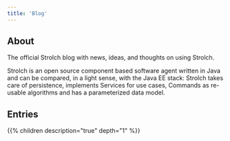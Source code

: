 ```yaml
---
title: 'Blog'
---
```


## About

The official Strolch blog with news, ideas, and thoughts on using Strolch.

Strolch is an open source component based software agent written in Java and can
be compared, in a light sense, with the Java EE stack: Strolch takes care of
persistence, implements Services for use cases, Commands as re-usable algorithms
and has a parameterized data model.

## Entries

{{% children description="true" depth="1" %}}
